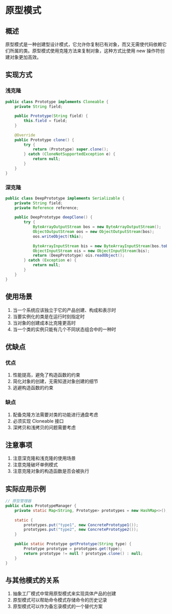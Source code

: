 # 原型模式

## 概述

原型模式是一种创建型设计模式，它允许你复制已有对象，而又无需使代码依赖它们所属的类。原型模式使用克隆方法来复制对象，这种方式比使用 new 操作符创建对象更加高效。

## 实现方式

### 浅克隆

```java
public class Prototype implements Cloneable {
    private String field;
    
    public Prototype(String field) {
        this.field = field;
    }
    
    @Override
    public Prototype clone() {
        try {
            return (Prototype) super.clone();
        } catch (CloneNotSupportedException e) {
            return null;
        }
    }
}
```

### 深克隆

```java
public class DeepPrototype implements Serializable {
    private String field;
    private Reference reference;
    
    public DeepPrototype deepClone() {
        try {
            ByteArrayOutputStream bos = new ByteArrayOutputStream();
            ObjectOutputStream oos = new ObjectOutputStream(bos);
            oos.writeObject(this);
            
            ByteArrayInputStream bis = new ByteArrayInputStream(bos.toByteArray());
            ObjectInputStream ois = new ObjectInputStream(bis);
            return (DeepPrototype) ois.readObject();
        } catch (Exception e) {
            return null;
        }
    }
}
```

## 使用场景

1. 当一个系统应该独立于它的产品创建、构成和表示时
2. 当要实例化的类是在运行时刻指定时
3. 当对象的创建成本比克隆更高时
4. 当一个类的实例只能有几个不同状态组合中的一种时

## 优缺点

### 优点

1. 性能提高，避免了构造函数的约束
2. 简化对象的创建，无需知道对象创建的细节
3. 逃避构造函数的约束

### 缺点

1. 配备克隆方法需要对类的功能进行通盘考虑
2. 必须实现 Cloneable 接口
3. 深拷贝和浅拷贝的问题需要考虑

## 注意事项

1. 注意深克隆和浅克隆的使用场景
2. 注意克隆破坏单例模式
3. 注意克隆对象的构造函数是否会被执行

## 实际应用示例

```java
// 原型管理器
public class PrototypeManager {
    private static Map<String, Prototype> prototypes = new HashMap<>();
    
    static {
        prototypes.put("type1", new ConcretePrototype1());
        prototypes.put("type2", new ConcretePrototype2());
    }
    
    public static Prototype getPrototype(String type) {
        Prototype prototype = prototypes.get(type);
        return prototype != null ? prototype.clone() : null;
    }
}
```

## 与其他模式的关系

1. 抽象工厂模式中常用原型模式来实现具体产品的创建
2. 原型模式可以帮助命令模式存储命令的历史记录
3. 原型模式可以作为备忘录模式的一个替代方案